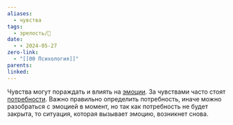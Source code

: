 ```yaml
---
aliases:
  - чувства
tags:
  - зрелость/🌱
date:
  - - 2024-05-27
zero-link:
  - "[[00 Психология]]"
parents: 
linked:
---
```

Чувства могут пораждать и влиять на [эмоции](Эмоции.md). За чувствами часто стоят [потребности](Потребность.md). Важно правильно определить потребность, иначе можно разобраться с эмоцией в момент, но так как потребность не будет закрыта, то ситуация, которая вызывает эмоцию, возникнет снова.